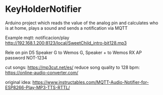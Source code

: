 # KeyHolderNotifier
Arduino project which reads the value of the analog pin and calculates who is at home, plays a sound and sends a notification via MQTT

Example
mqtt: notificacion/play
http://192.168.1.200:8123/local/SweetChild_intro-bit128.mp3

Rele on pin D5
Speaker G to Wemos G, Speaker + to Wemos RX
AP password NOT-1234

cut songs: https://mp3cut.net/es/
reduce song quality to 128 bpm: https://online-audio-converter.com/

original idea: https://www.instructables.com/MQTT-Audio-Notifier-for-ESP8266-Play-MP3-TTS-RTTL/